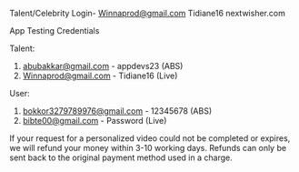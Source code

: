 Talent/Celebrity Login-
Winnaprod@gmail.com
Tidiane16
nextwisher.com


App Testing Credentials

Talent: 
1. abubakkar@gmail.com   -   appdevs23   (ABS)
2. Winnaprod@gmail.com   -   Tidiane16  (Live)


User:
1. bokkor3279789976@gmail.com   -  12345678    (ABS)
2. bibte00@gmail.com            -  Password    (Live)


If your request for a personalized video could not be completed or expires, we will refund your money within 3-10 working days. Refunds can only be sent back to the original payment method used in a charge.